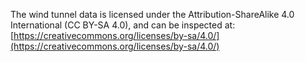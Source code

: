 The wind tunnel data is licensed under the Attribution-ShareAlike 4.0
International (CC BY-SA 4.0), and can be inspected at:
[https://creativecommons.org/licenses/by-sa/4.0/](https://creativecommons.org/licenses/by-sa/4.0/)

